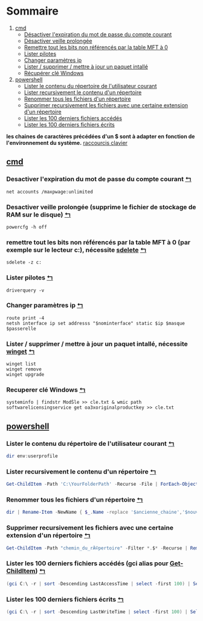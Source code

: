 # Sommaire
1. [cmd](#cmd)
    - [Désactiver l'expiration du mot de passe du compte courant](#desactiver-lexpiration-du-mot-de-passe-du-compte-courant-)
    - [Désactiver veille prolongée](#desactiver-veille-prolong%C3%A9e-supprime-le-fichier-de-stockage-de-ram-sur-le-disque-)
    - [Remettre tout les bits non référencés par la table MFT à 0](#remettre-tout-les-bits-non-r%C3%A9f%C3%A9renc%C3%A9s-par-la-table-mft-%C3%A0-0-par-exemple-sur-le-lecteur-c-n%C3%A9cessite-sdelete-)
    - [Lister pilotes](#lister-pilotes-)
    - [Changer paramètres ip](#changer-paramètres-ip-)
    - [Lister / supprimer / mettre à jour un paquet intallé](#lister--supprimer--mettre-%C3%A0-jour-un-paquet-intall%C3%A9-n%C3%A9cessite-winget-)
    - [Récupérer clé Windows](#recuperer-clé-windows-)
2. [powershell](#powershell)
    - [Lister le contenu du répertoire de l'utilisateur courant](#lister-le-contenu-du-r%C3%A9pertoire-de-lutilisateur-courant-)
    - [Lister recursivement le contenu d'un répertoire](#lister-recursivement-le-contenu-dun-répertoire-)
    - [Renommer tous les fichiers d'un répertoire](#renommer-tous-les-fichiers-dun-répertoire-)
    - [Supprimer recursivement les fichiers avec une certaine extension d'un répertoire](#supprimer-recursivement-les-fichiers-avec-une-certaine-extension-dun-répertoire-)
    - [Lister les 100 derniers fichiers accédés](#lister-les-100-derniers-fichiers-acc%C3%A9d%C3%A9s-gci-alias-pour-get-childitem-)
    - [Lister les 100 derniers fichiers écrits](#lister-les-100-derniers-fichiers-écrits-)

**les chaines de caractères précédées d'un $ sont à adapter en fonction de l'environnement du système.**
[raccourcis clavier](https://ss64.com/nt/syntax-keyboard.html)

## [cmd](https://ss64.com/nt/)
### Desactiver l'expiration du mot de passe du compte courant [↰](#sommaire)
```batch
net accounts /maxpwage:unlimited
```
### Desactiver veille prolongée (supprime le fichier de stockage de RAM sur le disque) [↰](#sommaire)
```batch
powercfg -h off
```
### remettre tout les bits non référencés par la table MFT à 0 (par exemple sur le lecteur c:), nécessite [sdelete](https://learn.microsoft.com/fr-fr/sysinternals/downloads/sdelete) [↰](#sommaire)
```batch
sdelete -z c:
```
### Lister pilotes [↰](#sommaire)
```batch
driverquery -v
```
### Changer paramètres ip [↰](#sommaire)
```batch
route print -4
netsh interface ip set addresss "$nominterface" static $ip $masque $passerelle
```
### Lister / supprimer / mettre à jour un paquet intallé, nécessite [winget](https://github.com/microsoft/winget-cli/releases) [↰](#sommaire)
```batch
winget list
winget remove
winget upgrade
```
### Recuperer clé Windows [↰](#sommaire)
```batch
systeminfo | findstr ModŠle >> cle.txt & wmic path softwarelicensingservice get oa3xoriginalproductkey >> cle.txt
```

## [powershell](https://ss64.com/ps/)

### Lister le contenu du répertoire de l'utilisateur courant [↰](#sommaire)
```powershell
dir env:userprofile
```
### Lister recursivement le contenu d'un répertoire [↰](#sommaire)
```powershell
Get-ChildItem -Path 'C:\YourFolderPath' -Recurse -File | ForEach-Object { $_.BaseName } | Out-File -FilePath '.\liste.txt'
```
### Renommer tous les fichiers d'un répertoire [↰](#sommaire)
```powershell
dir | Rename-Item -NewName { $_.Name -replace '$ancienne_chaine','$nouvelle_chaine' }
```

### Supprimer recursivement les fichiers avec une certaine extension d'un répertoire [↰](#sommaire)
```powershell
Get-ChildItem -Path "chemin_du_rÃ©pertoire" -Filter *.$* -Recurse | Remove-Item
```

### Lister les 100 derniers fichiers accédés (gci alias pour [Get-ChildItem](https://blog.netwrix.com/2023/06/21/get-childitem-cmdlet-in-powershell/)) [↰](#sommaire)
```powershell
(gci C:\ -r | sort -Descending LastAccessTime | select -first 100) | Select-Object -Property LastAccessTime,FullName
```

### Lister les 100 derniers fichiers écrits [↰](#sommaire)
```powershell
(gci C:\ -r | sort -Descending LastWriteTime | select -first 100) | Select-Object -Property LastWriteTime,FullName
```
